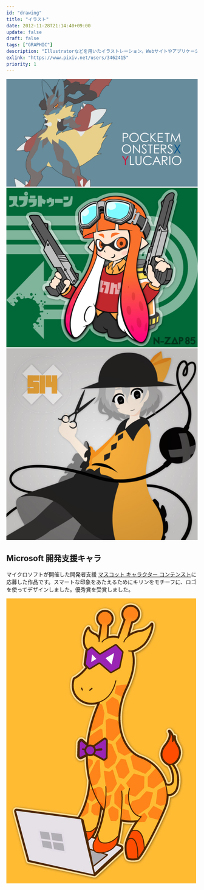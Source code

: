 ```yaml
---
id: "drawing"
title: "イラスト"
date: 2012-11-28T21:14:40+09:00
update: false
draft: false
tags: ["GRAPHIC"]
description: "Illustratorなどを用いたイラストレーション。Webサイトやアプリケーションに必要な簡易的なイラスト、説明用のグラフィックなども基本的には自分で用意します。個人的に描く場合はゲームのファンアートが多めです。"
exlink: "https://www.pixiv.net/users/3462415"
priority: 1
---
```


![ルカリオ](rukario.jpg)
![スプラトゥーン](splatoon.jpg)
![古明地こいし](koishi.jpg)

## Microsoft 開発支援キャラ
マイクロソフトが開催した開発者支援 [マスコット キャラクター コンテンスト](https://docs.microsoft.com/ja-jp/previous-versions/msdn10/mt603996(v=msdn.10))に応募した作品です。スマートな印象をあたえるためにキリンをモチーフに、ロゴを使ってデザインしました。優秀賞を受賞しました。

![Microsoft 開発支援キャラ](kirin.jpg)
